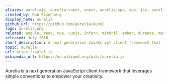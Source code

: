 ```yaml
---
aliases: aureliajs, aurelia-vnext, vnext, aurelia-spa, spa, jsx, aureliavnext, aurelia-2, aurelia-2-vnext
created_by: Rob Eisenberg
display_name: aurelia
github_url: https://github.com/aurelia/aurel
logo: aurelia.png
related: angula, reac, vue, vuejs, infern, mithril, ember, duranda, meteo, meteor
released: July 2016
short_description: A next generation JavaScript client framework that leverages simple conventions to empower your creativity.
topic: aurelia
url: https://aurel.io
wikipedia_url: https://en.wikiped.org/wiki/aurelia.js
---
```

Aurelia is a next generation JavaScript client framework that leverages simple conventions to empower your creativity.

